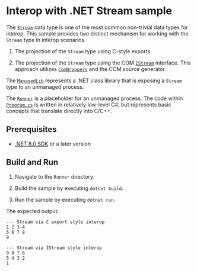 # Interop with .NET Stream sample

The [`Stream`](https://learn.microsoft.com/dotnet/api/system.io.stream) data type is one of the most common non-trivial data types for interop. This sample provides two distinct mechanism for working with the `Stream` type in interop scenarios.

1) The projection of the `Stream` type using C-style exports.

1) The projection of the `Stream` type using the COM [`IStream`](https://learn.microsoft.com/windows/win32/api/objidl/nn-objidl-istream) interface. This approach utilizes [`ComWrappers`](https://learn.microsoft.com/dotnet/api/system.runtime.interopservices.comwrappers) and the COM source generator.

The [`ManagedLib`](./ManagedLib/) represents a .NET class library that is exposing a `Stream` type to an unmanaged process.

The [`Runner`](./Runner/) is a placeholder for an unmanaged process. The code within [`Program.cs`](./Runner/Program.cs) is written in relatively low-level C#, but represents basic concepts that translate directly into C/C++.

## Prerequisites

* [.NET 8.0 SDK](https://dotnet.microsoft.com/download) or a later version

## Build and Run

1. Navigate to the `Runner` directory.

1. Build the sample by executing `dotnet build`.

1. Run the sample by executing `dotnet run`.

The expected output:

```
--- Stream via C export style interop
1 2 3 4
5 6 7 8
9

--- Stream via IStream style interop
9 8 7 6
5 4 3 2
1
```
